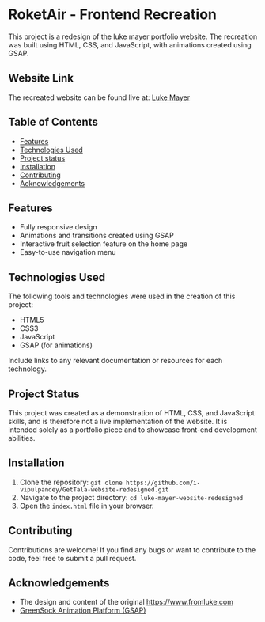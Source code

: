 # RoketAir - Frontend Recreation

This project is a redesign of the luke mayer portfolio website. The recreation was built using HTML, CSS, and JavaScript, with animations created using GSAP.

## Website Link
The recreated website can be found live at: [Luke Mayer](https://i-vipulpandey.github.io/luke-mayer-website-redesigned/)

## Table of Contents

- [Features](#features)
- [Technologies Used](#technologies-used)
- [Project status](#Project-Status)
- [Installation](#Installation)
- [Contributing](#contributing)
- [Acknowledgements](#Acknowledgements)



## Features

- Fully responsive design
- Animations and transitions created using GSAP
- Interactive fruit selection feature on the home page
- Easy-to-use navigation menu

## Technologies Used

The following tools and technologies were used in the creation of this project:

- HTML5
- CSS3
- JavaScript
- GSAP (for animations)

Include links to any relevant documentation or resources for each technology.

## Project Status

This project was created as a demonstration of HTML, CSS, and JavaScript skills, and is therefore not a live implementation of the website. It is intended solely as a portfolio piece and to showcase front-end development abilities.

## Installation

1. Clone the repository: `git clone https://github.com/i-vipulpandey/GetTala-website-redesigned.git`
2. Navigate to the project directory: `cd luke-mayer-website-redesigned`
3. Open the `index.html` file in your browser.


## Contributing

Contributions are welcome! If you find any bugs or want to contribute to the code, feel free to submit a pull request.

## Acknowledgements
- The design and content of the original https://www.fromluke.com
- [GreenSock Animation Platform (GSAP)](https://greensock.com/gsap/)